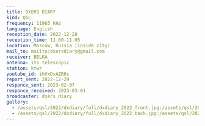 ```yaml
---
title: DXERS DIARY
kind: QSL
frequency: 11965 kHz
language: English
reception_date: 2022-12-28
reception_time: 11.00-11.05
location: Moscow, Russia (inside city)
mail_to: mailto:dxersdiary@gmail.com
receiver: BELKA
antenna: its telescopic
station: ktwr
youtube_id: ihVxDxAZR0c
report_sent: 2022-12-29
responce_sent: 2023-02-07
responce_received: 2023-03-01
broadcaster: dxers_diary
gallery:
  - /assets/qsl/2022/dxdiary/full/dxdiary_2022_front.jpg:/assets/qsl/2022/dxdiary/small/dxdiary_2022_front.jpg
  - /assets/qsl/2022/dxdiary/full/dxdiary_2022_back.jpg:/assets/qsl/2022/dxdiary/small/dxdiary_2022_back.jpg
---
```

